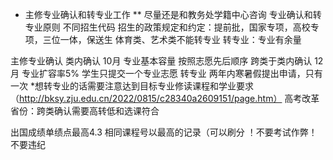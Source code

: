 *  主修专业确认和转专业工作
** 尽量还是和教务处学籍中心咨询
 专业确认和转专业原则
 不同招生代码
 招生的政策规定和约定：提前批，国家专项，高校专项，三位一体，保送生
 体育类、艺术类不能转专业
 转专业：专业有余量
 
主修专业确认
 类内确认 10月 专业基本容量 按照志愿先后顺序
 跨类于类内确认 12月 专业扩容率5% 学生只提交一个专业志愿
 转专业 两年内寒暑假提出申请，只有一次
 *想转专业的话需要注意达到目标专业修读课程和学业要求（http://bksy.zju.edu.cn/2022/0815/c28340a2609151/page.htm）
 高考改革省份：跨类确认需要高转低和选课符合
 
出国成绩单绩点最高4.3 相同课程号以最高的记录（可以刷分
！不要考试作弊！不要违纪
